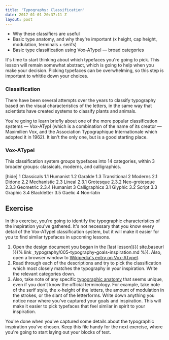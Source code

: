 ```yaml
---
title: 'Typography: Classification'
date: 2017-01-01 20:37:11 Z
layout: post
---
```


* Why these classifiers are useful
* Basic type anatomy, and why they're important (x height, cap height, modulation, terminals + serifs)
* Basic type classification using Vox-ATypeI — broad categories

It's time to start thinking about which typefaces you're going to pick. This lesson will remain somewhat abstract, which is going to help when you make your decision. Picking typefaces can be overwhelming, so this step is important to whittle down your choices.

### Classification

There have been several attempts over the years to classify typography based on the visual characteristics of the letters, in the same way that scientists have created systems to classify plants and animals.

You're going to learn briefly about one of the more popular classification systems — Vox-ATypI (which is a combination of the name of its creator — Maximilien Vox, and the Association Typographique Internationale which adopted it in 1962). It isn't the only one, but is a good starting place.

### Vox-ATypeI

This classification system groups typefaces into 14 categories, within 3 broader groups: classicals, moderns, and calligraphics.

[hide]
1	Classicals
1.1	Humanist
1.2	Garalde
1.3	Transitional
2	Moderns
2.1	Didone
2.2	Mechanistic
2.3	Lineal
2.3.1	Grotesque
2.3.2	Neo-grotesque
2.3.3	Geometric
2.3.4	Humanist
3	Calligraphics
3.1	Glyphic
3.2	Script
3.3	Graphic
3.4	Blackletter
3.5	Gaelic
4	Non-latin

<!--more-->
## Exercise
In this exercise, you're going to identify the typographic characteristics of the inspiration you've gathered. It's not necessary that you know every detail of the Vox-ATypeI classification system, but it will make it easier for you to find similar typefaces in upcoming lessons.

1. Open the design document you began in the [last lesson]({{ site.baseurl }}{% link _typography/005-typography-goals-inspiration.md %}). Also, open a browser window to [Wikipedia's entry on Vox-ATypeI](https://en.wikipedia.org/wiki/Vox-ATypI_classification).
2. Read through each of the descriptions and try to pick the classification which most closely matches the typography in your inspiration. Write the relevant categories down.
3. Also, take note of any specific [typographic anatomy](http://typedia.com/learn/only/anatomy-of-a-typeface/) that seems unique, even if you don't know the official terminology. For example, take note of the serif style, the x-height of the letters, the amount of modulation in the strokes, or the slant of the letterforms. Write down anything you notice near where you've captured your goals and inspiration. This will make it easier to pick typefaces that feel similar in spirit to your inspiration.

You're done when you've captured some details about the typographic inspiration you've chosen. Keep this file handy for the next exercise, where you're going to start laying out your blocks of text.
